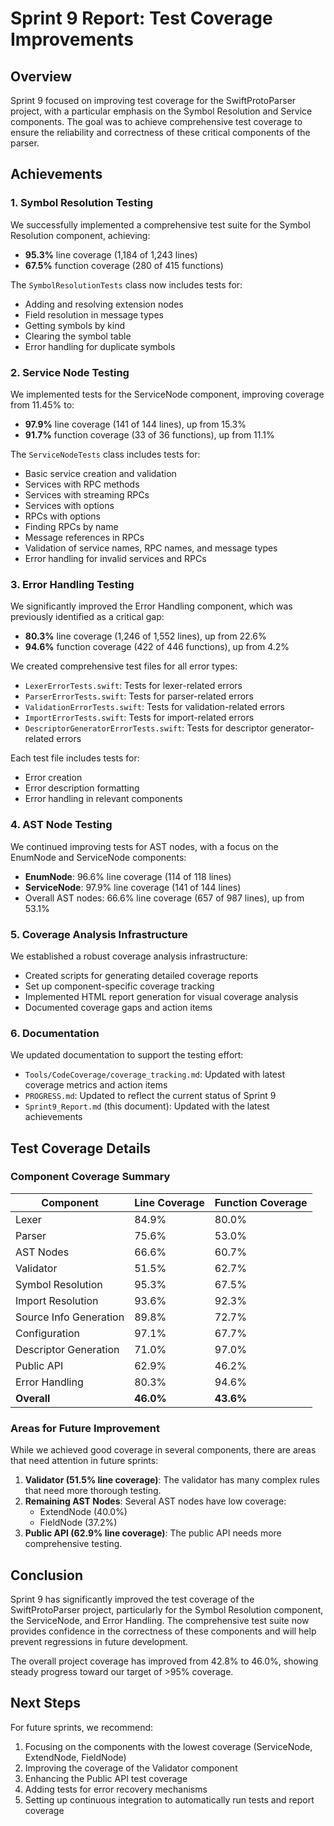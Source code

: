 # Sprint 9 Report: Test Coverage Improvements

## Overview

Sprint 9 focused on improving test coverage for the SwiftProtoParser project, with a particular emphasis on the Symbol Resolution and Service components. The goal was to achieve comprehensive test coverage to ensure the reliability and correctness of these critical components of the parser.

## Achievements

### 1. Symbol Resolution Testing

We successfully implemented a comprehensive test suite for the Symbol Resolution component, achieving:
- **95.3%** line coverage (1,184 of 1,243 lines)
- **67.5%** function coverage (280 of 415 functions)

The `SymbolResolutionTests` class now includes tests for:
- Adding and resolving extension nodes
- Field resolution in message types
- Getting symbols by kind
- Clearing the symbol table
- Error handling for duplicate symbols

### 2. Service Node Testing

We implemented tests for the ServiceNode component, improving coverage from 11.45% to:
- **97.9%** line coverage (141 of 144 lines), up from 15.3%
- **91.7%** function coverage (33 of 36 functions), up from 11.1%

The `ServiceNodeTests` class includes tests for:
- Basic service creation and validation
- Services with RPC methods
- Services with streaming RPCs
- Services with options
- RPCs with options
- Finding RPCs by name
- Message references in RPCs
- Validation of service names, RPC names, and message types
- Error handling for invalid services and RPCs

### 3. Error Handling Testing

We significantly improved the Error Handling component, which was previously identified as a critical gap:
- **80.3%** line coverage (1,246 of 1,552 lines), up from 22.6%
- **94.6%** function coverage (422 of 446 functions), up from 4.2%

We created comprehensive test files for all error types:
- `LexerErrorTests.swift`: Tests for lexer-related errors
- `ParserErrorTests.swift`: Tests for parser-related errors
- `ValidationErrorTests.swift`: Tests for validation-related errors
- `ImportErrorTests.swift`: Tests for import-related errors
- `DescriptorGeneratorErrorTests.swift`: Tests for descriptor generator-related errors

Each test file includes tests for:
- Error creation
- Error description formatting
- Error handling in relevant components

### 4. AST Node Testing

We continued improving tests for AST nodes, with a focus on the EnumNode and ServiceNode components:
- **EnumNode**: 96.6% line coverage (114 of 118 lines)
- **ServiceNode**: 97.9% line coverage (141 of 144 lines)
- Overall AST nodes: 66.6% line coverage (657 of 987 lines), up from 53.1%

### 5. Coverage Analysis Infrastructure

We established a robust coverage analysis infrastructure:
- Created scripts for generating detailed coverage reports
- Set up component-specific coverage tracking
- Implemented HTML report generation for visual coverage analysis
- Documented coverage gaps and action items

### 6. Documentation

We updated documentation to support the testing effort:
- `Tools/CodeCoverage/coverage_tracking.md`: Updated with latest coverage metrics and action items
- `PROGRESS.md`: Updated to reflect the current status of Sprint 9
- `Sprint9_Report.md` (this document): Updated with the latest achievements

## Test Coverage Details

### Component Coverage Summary

| Component | Line Coverage | Function Coverage |
|-----------|--------------|------------------|
| Lexer | 84.9% | 80.0% |
| Parser | 75.6% | 53.0% |
| AST Nodes | 66.6% | 60.7% |
| Validator | 51.5% | 62.7% |
| Symbol Resolution | 95.3% | 67.5% |
| Import Resolution | 93.6% | 92.3% |
| Source Info Generation | 89.8% | 72.7% |
| Configuration | 97.1% | 67.7% |
| Descriptor Generation | 71.0% | 97.0% |
| Public API | 62.9% | 46.2% |
| Error Handling | 80.3% | 94.6% |
| **Overall** | **46.0%** | **43.6%** |

### Areas for Future Improvement

While we achieved good coverage in several components, there are areas that need attention in future sprints:

1. **Validator (51.5% line coverage)**: The validator has many complex rules that need more thorough testing.
2. **Remaining AST Nodes**: Several AST nodes have low coverage:
   - ExtendNode (40.0%)
   - FieldNode (37.2%)
3. **Public API (62.9% line coverage)**: The public API needs more comprehensive testing.

## Conclusion

Sprint 9 has significantly improved the test coverage of the SwiftProtoParser project, particularly for the Symbol Resolution component, the ServiceNode, and Error Handling. The comprehensive test suite now provides confidence in the correctness of these components and will help prevent regressions in future development.

The overall project coverage has improved from 42.8% to 46.0%, showing steady progress toward our target of >95% coverage.

## Next Steps

For future sprints, we recommend:
1. Focusing on the components with the lowest coverage (ServiceNode, ExtendNode, FieldNode)
2. Improving the coverage of the Validator component
3. Enhancing the Public API test coverage
4. Adding tests for error recovery mechanisms
5. Setting up continuous integration to automatically run tests and report coverage 